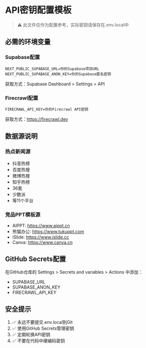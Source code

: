 # API密钥配置模板

> ⚠️ 此文件仅作为配置参考，实际密钥请保存在.env.local中

## 必需的环境变量

### Supabase配置
```
NEXT_PUBLIC_SUPABASE_URL=你的Supabase项目URL
NEXT_PUBLIC_SUPABASE_ANON_KEY=你的Supabase匿名密钥
```

获取方式：Supabase Dashboard > Settings > API

### Firecrawl配置
```
FIRECRAWL_API_KEY=你的Firecrawl API密钥
```

获取方式：https://firecrawl.dev

## 数据源说明

### 热点新闻源
- 抖音热榜
- 百度热搜
- 微博热搜
- 知乎热榜
- 36氪
- 少数派
- 等11个平台

### 竞品PPT模板源
- AIPPT: https://www.aippt.cn
- 熊猫办公: https://www.tukuppt.com
- iSlide: https://www.islide.cc
- Canva: https://www.canva.cn

## GitHub Secrets配置

在GitHub仓库的 Settings > Secrets and variables > Actions 中添加：
- SUPABASE_URL
- SUPABASE_ANON_KEY
- FIRECRAWL_API_KEY

## 安全提示

1. ✅ 永远不要提交.env.local到Git
2. ✅ 使用GitHub Secrets管理密钥
3. ✅ 定期轮换API密钥
4. ✅ 不要在代码中硬编码密钥
